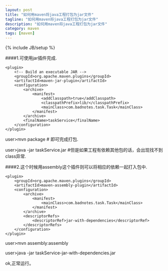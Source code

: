 ```yaml
---
layout: post
title: "如何用maven将java工程打包为jar文件"
tagline: "如何用maven将java工程打包为jar文件"
description: "如何用maven将java工程打包为jar文件"
category: maven
tags: [maven]
---
```

{% include JB/setup %}


####1.可使用jar插件完成.

	<plugin>
		<!-- Build an executable JAR -->
		<groupId>org.apache.maven.plugins</groupId>
		<artifactId>maven-jar-plugin</artifactId>
		<configuration>
		    <archive>
		        <manifest>
		            <addClasspath>true</addClasspath>
		            <classpathPrefix>lib/</classpathPrefix>
		            <mainClass>com.badnotes.task.Task</mainClass>
		        </manifest>
		    </archive>
			<finalName>taskService</finalName>
		</configuration>
	</plugin>

user>mvn package # 即可完成打包.

user>java -jar taskService.jar #但是如果工程有依赖其他包的话，会出现找不到class异常.



####2.这个时候用assembly这个插件则可以将相应的依赖一起打入包中.

	<plugin>
		<groupId>org.apache.maven.plugins</groupId>
		<artifactId>maven-assembly-plugin</artifactId>
		<configuration>
		    <archive>
		        <manifest>
		            <mainClass>com.badnotes.task.Task</mainClass>
		        </manifest>
		    </archive>
		    <descriptorRefs>
		        <descriptorRef>jar-with-dependencies</descriptorRef>
		    </descriptorRefs>
		</configuration>
	</plugin>

user>mvn assembly:assembly 

user>java -jar taskService-jar-with-dependencies.jar

ok,正常运行。


